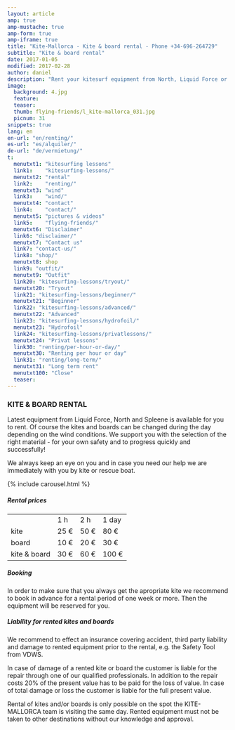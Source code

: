 ```yaml
---
layout: article
amp: true
amp-mustache: true
amp-form: true
amp-iframe: true
title: "Kite-Mallorca - Kite & board rental - Phone +34-696-264729"
subtitle: "Kite & board rental"
date: 2017-01-05
modified: 2017-02-28
author: daniel
description: "Rent your kitesurf equipment from North, Liquid Force or Spleene for your next holiday on Mallorca."
image:
  background: 4.jpg
  feature:
  teaser:
  thumb: flying-friends/l_kite-mallorca_031.jpg
  picnum: 31
snippets: true
lang: en
en-url: "en/renting/"
es-url: "es/alquiler/"
de-url: "de/vermietung/"
t:
  menutxt1: "kitesurfing lessons"
  link1:    "kitesurfing-lessons/"
  menutxt2: "rental"
  link2:    "renting/"
  menutxt3: "wind"
  link3:    "wind/"
  menutxt4: "contact"
  link4:    "contact/"
  menutxt5: "pictures & videos"
  link5:    "flying-friends/"
  menutxt6: "Disclaimer"
  link6: "disclaimer/"
  menutxt7: "Contact us"
  link7: "contact-us/"
  link8: "shop/"
  menutxt8: shop
  link9: "outfit/"
  menutxt9: "Outfit"
  link20: "kitesurfing-lessons/tryout/"
  menutxt20: "Tryout"
  link21: "kitesurfing-lessons/beginner/"
  menutxt21: "Beginner"
  link22: "kitesurfing-lessons/advanced/"
  menutxt22: "Advanced"
  link23: "kitesurfing-lessons/hydrofoil/"
  menutxt23: "Hydrofoil"
  link24: "kitesurfing-lessons/privatlessons/"
  menutxt24: "Privat lessons"
  link30: "renting/per-hour-or-day/"
  menutxt30: "Renting per hour or day"
  link31: "renting/long-term/"
  menutxt31: "Long term rent"
  menutxt100: "Close"
  teaser:
---
```


### KITE & BOARD RENTAL

Latest equipment from Liquid Force, North  and Spleene is available for you to rent. Of course the kites and boards can be changed during the day depending on the wind conditions. We support you with the selection of the right material - for your own safety and to progress quickly and successfully!

We always keep an eye on you and in case you need our help we are immediately with you by kite or rescue boat.

{% include carousel.html %}

##### Rental prices
<table>
  <tr>
    <td></td>
    <td>1 h</td>
    <td>2 h</td>
    <td>1 day</td>
  </tr>
  <tr>
    <td>kite</td>
    <td>25 €</td>
    <td>50 €</td>
    <td>80 €</td>
  </tr>
  <tr>
    <td>board</td>
    <td>10 €</td>
    <td>20 €</td>
    <td>30 €</td>
  </tr>
  <tr>
    <td>kite & board</td>
    <td>30 €</td>
    <td>60 €</td>
    <td>100 €</td>
  </tr>
</table>


##### Booking
In order to make sure that you always get the apropriate kite we recommend to book in advance for a rental period of one week or more. Then the equipment will be reserved for you.

##### Liability for rented kites and boards
We recommend to effect an insurance covering accident, third party liability and damage to rented equipment prior to the rental, e.g. the Safety Tool from VDWS.

In case of damage of a rented kite or board the customer is liable for the repair through one of our qualified professionals. In addition to the repair costs 20% of the present value has to be paid for the loss of value. In case of total damage or loss the customer is liable for the full present value.

Rental of kites and/or boards is only possible on the spot the KITE-MALLORCA team is visiting the same day. Rented equipment must not be taken to other destinations without our knowledge and approval.
